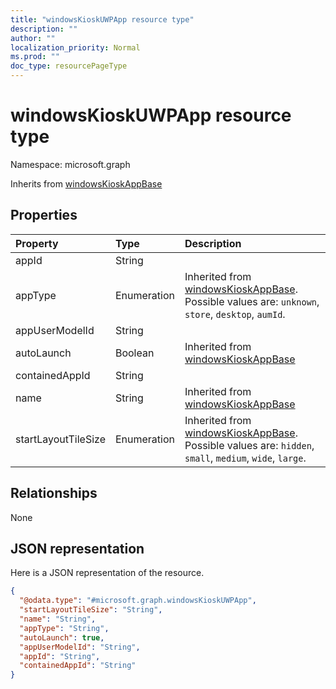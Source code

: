 ```yaml
---
title: "windowsKioskUWPApp resource type"
description: ""
author: ""
localization_priority: Normal
ms.prod: ""
doc_type: resourcePageType
---
```


# windowsKioskUWPApp resource type


Namespace: microsoft.graph




Inherits from [windowsKioskAppBase](../resources/windowskioskappbase.md)

## Properties
|Property|Type|Description|
|:---|:---|:---|
|appId|String||
|appType|Enumeration| Inherited from [windowsKioskAppBase](../resources/windowskioskappbase.md). Possible values are: `unknown`, `store`, `desktop`, `aumId`.|
|appUserModelId|String||
|autoLaunch|Boolean| Inherited from [windowsKioskAppBase](../resources/windowskioskappbase.md)|
|containedAppId|String||
|name|String| Inherited from [windowsKioskAppBase](../resources/windowskioskappbase.md)|
|startLayoutTileSize|Enumeration| Inherited from [windowsKioskAppBase](../resources/windowskioskappbase.md). Possible values are: `hidden`, `small`, `medium`, `wide`, `large`.|

## Relationships
None

## JSON representation
Here is a JSON representation of the resource.
<!-- {
  "blockType": "resource",
  "@odata.type": "microsoft.graph.windowsKioskUWPApp"
}
-->
``` json
{
  "@odata.type": "#microsoft.graph.windowsKioskUWPApp",
  "startLayoutTileSize": "String",
  "name": "String",
  "appType": "String",
  "autoLaunch": true,
  "appUserModelId": "String",
  "appId": "String",
  "containedAppId": "String"
}
```

